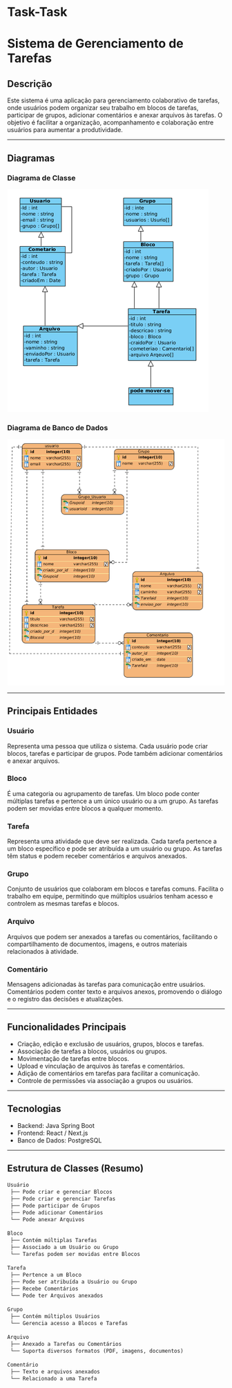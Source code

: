 # Task-Task
# Sistema de Gerenciamento de Tarefas

## Descrição

Este sistema é uma aplicação para gerenciamento colaborativo de tarefas, onde usuários podem organizar seu trabalho em blocos de tarefas, participar de grupos, adicionar comentários e anexar arquivos às tarefas. O objetivo é facilitar a organização, acompanhamento e colaboração entre usuários para aumentar a produtividade.

---

## Diagramas

### Diagrama de Classe

![Diagrama de Classe](diagrama-classe.png)

### Diagrama de Banco de Dados

![Diagrama de Banco de Dados](diagrama-banco.png)

---

## Principais Entidades

### Usuário
Representa uma pessoa que utiliza o sistema. Cada usuário pode criar blocos, tarefas e participar de grupos. Pode também adicionar comentários e anexar arquivos.

### Bloco
É uma categoria ou agrupamento de tarefas. Um bloco pode conter múltiplas tarefas e pertence a um único usuário ou a um grupo. As tarefas podem ser movidas entre blocos a qualquer momento.

### Tarefa
Representa uma atividade que deve ser realizada. Cada tarefa pertence a um bloco específico e pode ser atribuída a um usuário ou grupo. As tarefas têm status e podem receber comentários e arquivos anexados.

### Grupo
Conjunto de usuários que colaboram em blocos e tarefas comuns. Facilita o trabalho em equipe, permitindo que múltiplos usuários tenham acesso e controlem as mesmas tarefas e blocos.

### Arquivo
Arquivos que podem ser anexados a tarefas ou comentários, facilitando o compartilhamento de documentos, imagens, e outros materiais relacionados à atividade.

### Comentário
Mensagens adicionadas às tarefas para comunicação entre usuários. Comentários podem conter texto e arquivos anexos, promovendo o diálogo e o registro das decisões e atualizações.

---

## Funcionalidades Principais

- Criação, edição e exclusão de usuários, grupos, blocos e tarefas.
- Associação de tarefas a blocos, usuários ou grupos.
- Movimentação de tarefas entre blocos.
- Upload e vinculação de arquivos às tarefas e comentários.
- Adição de comentários em tarefas para facilitar a comunicação.
- Controle de permissões via associação a grupos ou usuários.

---

## Tecnologias

- Backend: Java Spring Boot 
- Frontend: React / Next.js
- Banco de Dados: PostgreSQL 

---

## Estrutura de Classes (Resumo)

```plaintext
Usuário
 ├── Pode criar e gerenciar Blocos
 ├── Pode criar e gerenciar Tarefas
 ├── Pode participar de Grupos
 ├── Pode adicionar Comentários
 └── Pode anexar Arquivos

Bloco
 ├── Contém múltiplas Tarefas
 ├── Associado a um Usuário ou Grupo
 └── Tarefas podem ser movidas entre Blocos

Tarefa
 ├── Pertence a um Bloco
 ├── Pode ser atribuída a Usuário ou Grupo
 ├── Recebe Comentários
 └── Pode ter Arquivos anexados

Grupo
 ├── Contém múltiplos Usuários
 └── Gerencia acesso a Blocos e Tarefas

Arquivo
 ├── Anexado a Tarefas ou Comentários
 └── Suporta diversos formatos (PDF, imagens, documentos)

Comentário
 ├── Texto e arquivos anexados
 └── Relacionado a uma Tarefa

